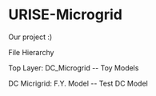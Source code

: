 # URISE-Microgrid
Our project :)

File Hierarchy

Top Layer: DC_Microgrid -- Toy Models

DC Micrigrid: 
F.Y. Model -- Test DC Model 
